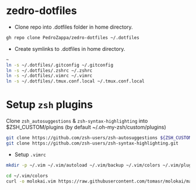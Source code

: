 # zedro-dotfiles

- Clone repo into .dotfiles folder in home directory.

```sh 
gh repo clone PedroZappa/zedro-dotfiles ~/.dotfiles
``` 

- Create symlinks to .dotfiles in home directory.

```sh 
~
ln -s ~/.dotfiles/.gitconfig ~/.gitconfig
ln -s ~/.dotfiles/.zshrc ~/.zshrc
ln -s ~/.dotfiles/.vimrc ~/.vimrc
ln -s ~/.dotfiles/.tmux.conf.local ~/.tmux.conf.local
```

# Setup `zsh` plugins 

Clone `zsh_autosuggestions` & `zsh-syntax-highlighting` into $ZSH_CUSTOM/plugins (by default ~/.oh-my-zsh/custom/plugins)

```sh
git clone https://github.com/zsh-users/zsh-autosuggestions ${ZSH_CUSTOM:-~/.oh-my-zsh/custom}/plugins/zsh-autosuggestions
git clone https://github.com/zsh-users/zsh-syntax-highlighting.git
```

- Setup `.vimrc`


```sh 
mkdir -p ~/.vim ~/.vim/autoload ~/.vim/backup ~/.vim/colors ~/.vim/plugged

cd ~/.vim/colors
curl -o molokai.vim https://raw.githubusercontent.com/tomasr/molokai/master/colors/molokai.vim
```
